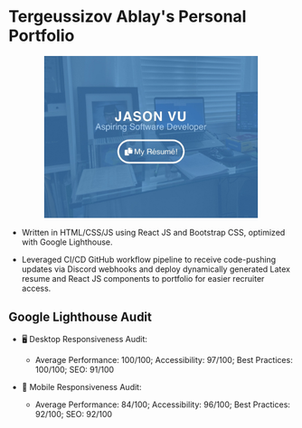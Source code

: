 # Tergeussizov Ablay's Personal Portfolio

<p align="center">
    <img style="width: 75%" src="./public/portfolio.png">
</p>

- Written in HTML/CSS/JS using React JS and Bootstrap CSS, optimized with Google Lighthouse.

- Leveraged CI/CD GitHub workflow pipeline to receive code-pushing updates via Discord webhooks and deploy dynamically generated Latex resume and React JS components to portfolio for easier recruiter access.

## Google Lighthouse Audit

- 🖥 Desktop Responsiveness Audit: 

  - Average Performance: 100/100; Accessibility: 97/100; Best Practices: 100/100; SEO: 91/100

- 📲 Mobile Responsiveness Audit: 

  - Average Performance: 84/100; Accessibility: 96/100; Best Practices: 92/100; SEO: 92/100
